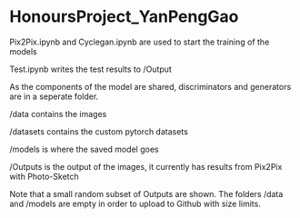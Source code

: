 # HonoursProject_YanPengGao

Pix2Pix.ipynb and Cyclegan.ipynb are used to start the training of the models

Test.ipynb writes the test results to /Output

As the components of the model are shared, discriminators and generators are in a seperate folder.

/data contains the images

/datasets contains the custom pytorch datasets

/models is where the saved model goes

/Outputs is the output of the images, it currently has results from Pix2Pix with Photo-Sketch

Note that a small random subset of Outputs are shown. The folders /data and /models are empty in order to upload to Github with size limits.
